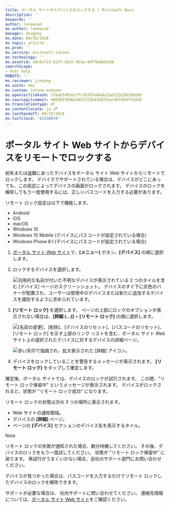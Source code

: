 ```yaml
---
title: ポータル サイトからデバイスをロックする | Microsoft Docs
description: ''
keywords: ''
author: lenewsad
ms.author: lanewsad
manager: dougeby
ms.date: 08/28/2018
ms.topic: article
ms.prod: ''
ms.service: microsoft-intune
ms.technology: ''
ms.assetid: adc6af23-b22f-42e5-955a-4dffbdb8b42b
searchScope:
- User help
ROBOTS: ''
ms.reviewer: jieyang
ms.suite: ems
ms.custom: intune-enduser
ms.openlocfilehash: 2f8a65d05ecffcf87d7a84ab23ad215256286dd0
ms.sourcegitcommit: 490365fb8b5405f323b4358fb1ec9dfdd9ff2d58
ms.translationtype: HT
ms.contentlocale: ja-JP
ms.lasthandoff: 08/29/2018
ms.locfileid: "43150078"
---
```

# <a name="remotely-lock-your-device-from-the-company-portal-website"></a>ポータル サイト Web サイトからデバイスをリモートでロックする

紛失または盗難にあったデバイスをポータル サイト Web サイトからリモートでロックします。 デバイスでサポートされている場合は、デバイスがどこにあっても、この設定によってデバイスの画面がロックされます。 デバイスのロックを解除してもう一度使用するには、正しいパスコードを入力する必要があります。   

リモート ロック設定は以下で機能します。

* Android
* iOS
* macOS
* Windows 10
* Windows 10 Mobile (デバイスにパスコードが設定されている場合)
* Windows Phone 8.1 (デバイスにパスコードが設定されている場合)  

1. [ポータル サイト Web サイト](https://portal.manage.microsoft.com)で、__[メニュー]__ ボタン、__[デバイス]__ の順に選択します。  

2. ロックするデバイスを選択します。  

    ![汎用的な名前が付いた不明なデバイスが表示されている 2 つのタイルを含む [デバイス] ページのスクリーンショット。 デバイスのすぐ下に灰色のバナーが配置され、ユーザーは使用中のデバイスまたは新たに追加するデバイスを識別するように求められています。](./media/rename-reset-device-step2-1808.png) 

3. **[リモート ロック]** を選択します。 ページの上部にロックのオプションが表示されない場合は、**[詳細 (...)]** > **[リモート ロック]** の順に選択します。  

   ![[名前の変更]、[削除]、[デバイスのリセット]、[パスコードのリセット]、[リモート ロック] を示す上部のリンク リストを含む、ポータル サイト Web サイト上の選択されたデバイスに対するデバイスの詳細ページ。 ](./media/rename-reset-device-1808.png) 

    ![赤い矢印で強調され、拡大表示された [詳細] アイコン。](./media/rename-reset-device-step3-more-1808.png)    

4. デバイスをロックしていることを警告するメッセージが表示されます。 **[リモート ロック]** をタップして確定します。

確定後、ポータル サイトでは、デバイスのロックが試行されます。 この間、"リモート ロック保留中" というメッセージが表示されます。 デバイスがロックされると、状態が "リモート ロック成功" になります。  

リモート ロックの状態は次の 3 つの場所に表示されます。

   * Web サイトの通知領域。
   * デバイスの **[詳細]** ページ。
   * ページの **[デバイス]** セクションのデバイス名を表示するタイル。  

> [!Note]
> リモート ロックの失敗が通知された場合、数分待機してください。 その後、デバイスのロックをもう一度試してください。 状態が "リモート ロック保留中" に戻ります。 再試行がうまくいかない場合、会社のサポート部門にお問い合わせください。

デバイスが見つかった場合は、パスコードを入力するだけでリモート ロックしたデバイスのロックを解除できます。  

サポートが必要な場合は、 社内サポートに問い合わせてください。 連絡先情報については、[ポータル サイト Web サイト](https://go.microsoft.com/fwlink/?linkid=2010980)をご確認ください。
